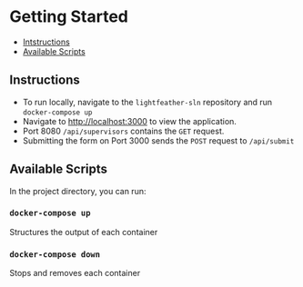 # Getting Started

- [Intstructions](#instructions)
- [Available Scripts](#available-scripts)

## Instructions

- To run locally, navigate to the `lightfeather-sln` repository and run `docker-compose up`
  <br/>
- Navigate to [http://localhost:3000](http://localhost:3000) to view the application.
  <br/>
- Port 8080 `/api/supervisors` contains the `GET` request.
  <br/>
- Submitting the form on Port 3000 sends the `POST` request to `/api/submit`

## Available Scripts

In the project directory, you can run:

### `docker-compose up`

Structures the output of each container

### `docker-compose down`

Stops and removes each container
